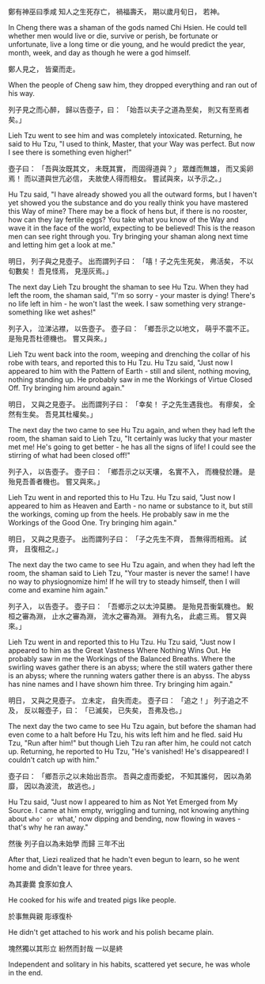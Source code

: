 鄭有神巫曰季咸
知人之生死存亡，
禍福壽夭，
期以歲月旬日，
若神。

In Cheng there was a shaman of the gods named Chi Hsien.
He could tell whether men would live or die, survive or perish, 
be fortunate or unfortunate, live a long time or die young,
and he would predict the year, month, week, and day as though he were a god himself.

鄭人見之，
皆棄而走。

When the people of Cheng saw him,
they dropped everything and ran out of his way.

列子見之而心醉，
歸以告壺子，曰：
「始吾以夫子之道為至矣，
則又有至焉者矣。」

Lieh Tzu went to see him and was completely intoxicated.
Returning, he said to Hu Tzu,
"I used to think, Master, that your Way was perfect.
But now I see there is something even higher!"

壺子曰：
「吾與汝既其文，
未既其實，
而固得道與？」
眾雌而無雄，
而又奚卵焉！
而以道與世亢必信，
夫故使人得而相女。
嘗試與來，以予示之。」

Hu Tzu said,
"I have already showed you all the outward forms,
but I haven't yet showed you the substance
and do you really think you have mastered this Way of mine?
There may be a flock of hens but, if there is no rooster,
how can they lay fertile eggs?
You take what you know of the Way and wave it in the face of the world, expecting to be believed!
This is the reason men can see right through you.
Try bringing your shaman along next time and letting him get a look at me."

明日，
列子與之見壺子。
出而謂列子曰：
「嘻！子之先生死矣，
弗活矣，
不以旬數矣！
吾見怪焉，
見溼灰焉。」

The next day
Lieh Tzu brought the shaman to see Hu Tzu.
When they had left the room, the shaman said,
"I'm so sorry - your master is dying!
There's no life left in him -
he won't last the week.
I saw something very strange-
something like wet ashes!"

列子入，
泣涕沾襟，
以告壺子。
壺子曰：
「鄉吾示之以地文，
萌乎不震不正。
是殆見吾杜德機也。
嘗又與來。」

Lieh Tzu went back into the room,
weeping and drenching the collar of his robe with tears,
and reported this to Hu Tzu.
Hu Tzu said,
"Just now I appeared to him with the Pattern of Earth - 
still and silent, nothing moving, nothing standing up.
He probably saw in me the Workings of Virtue Closed Off.
Try bringing him around again."

明日，
又與之見壺子。
出而謂列子曰：
「幸矣！
子之先生遇我也。
有瘳矣，
全然有生矣。
吾見其杜權矣。」

The next day
the two came to see Hu Tzu again,
and when they had left the room, the shaman said to Lieh Tzu,
"It certainly was lucky that your master met me!
He's going to get better - he has all the signs of life! I could see the stirring of what had been closed off!"

列子入，
以告壺子。
壺子曰：
「鄉吾示之以天壤，
名實不入，
而機發於踵。
是殆見吾善者機也。
嘗又與來。」

Lieh Tzu went in
and reported this to Hu Tzu.
Hu Tzu said,
"Just now I appeared to him as Heaven and Earth - 
no name or substance to it,
but still the workings, coming up from the heels.
He probably saw in me the Workings of the Good One.
Try bringing him again."

明日，
又與之見壺子。
出而謂列子曰：
「子之先生不齊，
吾無得而相焉。
試齊，
且復相之。」

The next day
the two came to see Hu Tzu again,
and when they had left the room, the shaman said to Lieh Tzu,
"Your master is never the same!
I have no way to physiognomize him!
If he will try to steady himself,
then I will come and examine him again."

列子入，
以告壺子。
壺子曰：
「吾鄉示之以太沖莫勝。
是殆見吾衡氣機也。
鯢桓之審為淵，
止水之審為淵，
流水之審為淵。
淵有九名，
此處三焉。
嘗又與來。」

Lieh Tzu went in
and reported this to Hu Tzu.
Hu Tzu said,
"Just now I appeared to him as the Great Vastness Where Nothing Wins Out.
He probably saw in me the Workings of the Balanced Breaths.
Where the swirling waves gather there is an abyss;
where the still waters gather there is an abyss;
where the running waters gather there is an abyss.
The abyss has nine names
and I have shown him three.
Try bringing him again."

明日，
又與之見壺子。
立未定，
自失而走。
壺子曰：
「追之！」
列子追之不及，
反以報壺子，曰：
「已滅矣，
已失矣，
吾弗及也。」

The next day
the two came to see Hu Tzu again,
but before the shaman had even come to a halt before Hu Tzu,
his wits left him and he fled.
said Hu Tzu,
"Run after him!"
but though Lieh Tzu ran after him,
he could not catch up.
Returning, he reported to Hu Tzu,
"He's vanished!
He's disappeared!
I couldn't catch up with him."

壺子曰：
「鄉吾示之以未始出吾宗。
吾與之虛而委蛇，
不知其誰何，
因以為弟靡，
因以為波流，
故逃也。」

Hu Tzu said,
"Just now I appeared to him as Not Yet Emerged from My Source.
I came at him empty, wriggling and turning,
not knowing anything about `who' or `what,'
now dipping and bending,
now flowing in waves -
that's why he ran away."

然後
列子自以為未始學
而歸
三年不出

After that,
Liezi realized that he hadn't even begun to learn,
so he went home
and didn't leave for three years.

為其妻爨
食豕如食人

He cooked for his wife
and treated pigs like people.

於事無與親
彫琢復朴

He didn't get attached to his work
and his polish became plain.

塊然獨以其形立
紛然而封哉
一以是終

Independent and solitary in his habits,
scattered yet secure,
he was whole in the end.

